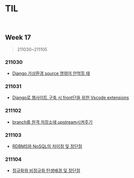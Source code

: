 # TIL

<br>

## Week 17

> 211030~211105



### 211030

* [Django 가상환경 source 명령어 안먹힐 때](https://pythontoomuchinformation.tistory.com/525)



### 211031

* [Django로 웹사이트 구축 시 front단을 위한 Vscode extensions](https://pythontoomuchinformation.tistory.com/526)



### 211102

* [branch를 원격 저장소에 upstream시켜주기](https://pythontoomuchinformation.tistory.com/527)



### 211103

* [RDBMS와 NoSQL의 차이점 및 장단점](https://pythontoomuchinformation.tistory.com/528)



### 211104

* [정규화와 비정규화 탄생배경 및 장단점](https://pythontoomuchinformation.tistory.com/529)